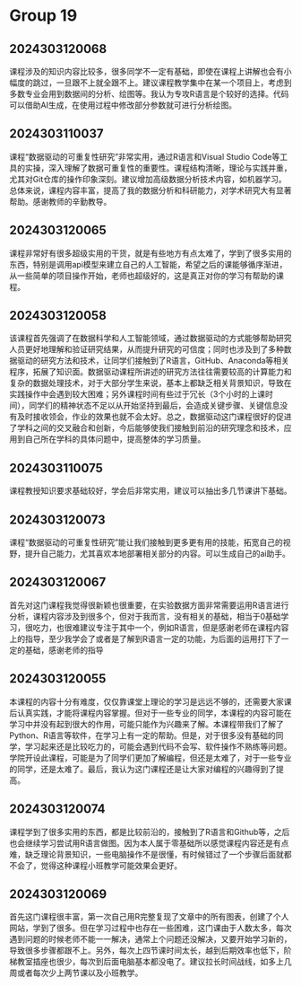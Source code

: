 # Group 19


## 2024303120068 

课程涉及的知识内容比较多，很多同学不一定有基础，即使在课程上讲解也会有小幅度的跳过，一旦跟不上就全跟不上。建议课程教学集中在某一个项目上，考虑到多数专业会用到数据间的分析、绘图等。我认为专攻R语言是个较好的选择。代码可以借助AI生成，在使用过程中修改部分参数就可进行分析绘图。

## 2024303110037

课程“数据驱动的可重复性研究”非常实用，通过R语言和Visual Studio Code等工具的实操，深入理解了数据可重复性的重要性。课程结构清晰，理论与实践并重，尤其对Git仓库的操作印象深刻。建议增加高级数据分析技术内容，如机器学习。总体来说，课程内容丰富，提高了我的数据分析和科研能力，对学术研究大有显著帮助。感谢教师的辛勤教导。

## 2024303120065

课程非常好有很多超级实用的干货，就是有些地方有点太难了，学到了很多实用的东西，特别是调用api模型来建立自己的人工智能，希望之后的课能够循序渐进，从一些简单的项目操作开始，老师也超级好的，这是真正对你的学习有帮助的课程。

## 2024303120058

该课程首先强调了在数据科学和人工智能领域，通过数据驱动的方式能够帮助研究人员更好地理解和验证研究结果，从而提升研究的可信度；同时也涉及到了多种数据驱动的研究方法和技术，让同学们接触到了R语言，GitHub、Anaconda等相关程序，拓展了知识面。数据驱动课程所讲述的研究方法往往需要较高的计算能力和复杂的数据处理技术，对于大部分学生来说，基本上都缺乏相关背景知识，导致在实践操作中会遇到较大困难；另外课程时间有些过于冗长（3个小时的上课时间），同学们的精神状态不足以从开始坚持到最后，会造成关键步骤、关键信息没有及时接收领会，作业的效果也就不会太好。总之，数据驱动这门课程很好的促进了学科之间的交叉融合和创新，今后能够使我们接触到前沿的研究理念和技术，应用到自己所在学科的具体问题中，提高整体的学习质量。

## 2024303110075

课程教授知识要求基础较好，学会后非常实用，建议可以抽出多几节课讲下基础。

## 2024303120073

课程“数据驱动的可重复性研究”能让我们接触到更多更有用的技能，拓宽自己的视野，提升自己能力，尤其喜欢本地部署相关部分的内容。可以生成自己的ai助手。

## 2024303120067

首先对这门课程我觉得很新颖也很重要，在实验数据方面非常需要运用R语言进行分析，课程内容涉及到很多个，但对于我而言，没有相关的基础，相当于0基础学习，很吃力，也很难建议专注于其中一个，例如R语言，但是感谢老师在课程内容上的指导，至少我学会了或者是了解到R语言一定的功能，为后面的运用打下了一定的基础，感谢老师的指导

## 2024303120055

本课程的内容十分有难度，仅仅靠课堂上理论的学习是远远不够的，还需要大家课后认真实践，才能将课程内容掌握。但对于一些专业的同学，本课程的内容可能在学习中并没有起到很大的作用，可能只能作为兴趣来了解。本课程带我们了解了Python、R语言等软件，在学习上有一定的帮助。但是，对于很多没有基础的同学，学习起来还是比较吃力的，可能会遇到代码不会写、软件操作不熟练等问题。学院开设此课程，可能是为了同学们更加了解编程，但还是太难了，对于一些专业的同学，还是太难了。最后，我认为这门课程还是让大家对编程的兴趣得到了提高。

## 2024303120074

课程学到了很多实用的东西，都是比较前沿的，接触到了R语言和Github等，之后也会继续学习尝试用R语言做图。因为本人属于零基础所以感觉课程内容还是有点难，缺乏理论背景知识，一些电脑操作不是很懂，有时候错过了一个步骤后面就都不会了，觉得这种课程小班教学可能效果会更好。

## 2024303120069

首先这门课程很丰富，第一次自己用R完整复现了文章中的所有图表，创建了个人网站，学到了很多。但在学习过程中也存在一些困难，这门课由于人数太多，每次遇到问题的时候老师不能一一解决，通常上个问题还没解决，又要开始学习新的，导致很多步骤都跟不上。另外，每次上四节课时间太长，越到后期效率也低下，阶梯教室插座也很少，每次到后面电脑基本都没电了。建议拉长时间战线，如多上几周或者每次少上两节课以及小班教学。
